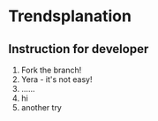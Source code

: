 # Trendsplanation

## Instruction for developer

1. Fork the branch!
2. Yera - it's not easy!
3. ......
4. hi
5. another try
